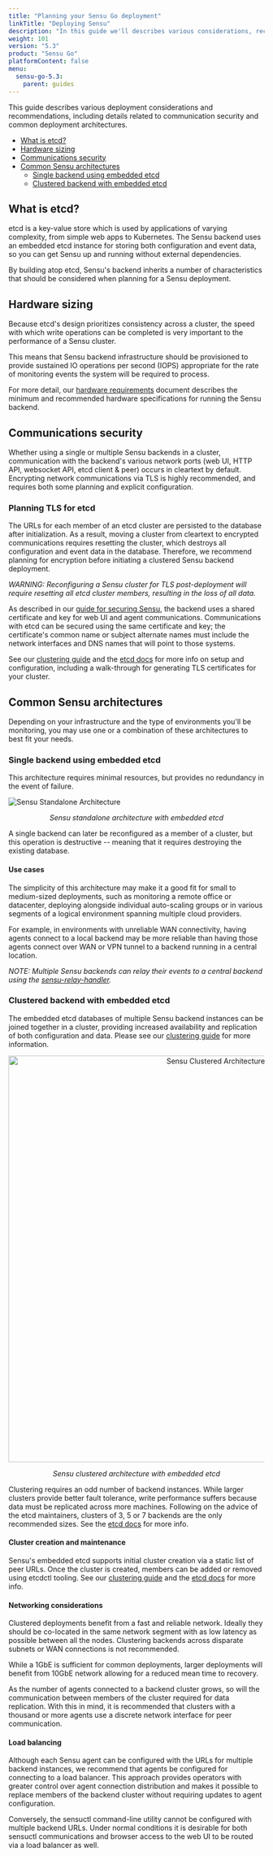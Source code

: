 ```yaml
---
title: "Planning your Sensu Go deployment"
linkTitle: "Deploying Sensu"
description: "In this guide we'll describes various considerations, recommendations and architectures for a production-ready deployment"
weight: 101
version: "5.3"
product: "Sensu Go"
platformContent: false
menu:
  sensu-go-5.3:
    parent: guides
---
```


This guide describes various deployment considerations and recommendations, including details related to communication security and common deployment architectures.

- [What is etcd?](#what-is-etcd)
- [Hardware sizing](#hardware-sizing)
- [Communications security](#communications-security)
- [Common Sensu architectures](#common-sensu-architectures)
  - [Single backend using embedded etcd](#single-backend-using-embedded-etcd)
  - [Clustered backend with embedded etcd](#clustered-backend-with-embedded-etcd)

## What is etcd?

etcd is a key-value store which is used by applications of varying complexity, from simple web apps to Kubernetes. The Sensu backend uses an embedded etcd instance for storing both configuration and event data, so you can get Sensu up and running without external dependencies.

By building atop etcd, Sensu's backend inherits a number of characteristics that should be considered when planning for a Sensu deployment.

## Hardware sizing

Because etcd's design prioritizes consistency across a cluster, the speed with which write operations can be completed is very important to the performance of a Sensu cluster. 

This means that Sensu backend infrastructure should be provisioned to provide sustained IO operations per second (IOPS) appropriate for the rate of monitoring events the system will be required to process.

For more detail, our [hardware requirements][1] document describes the minimum and recommended hardware specifications for running the Sensu backend.

## Communications security

Whether using a single or multiple Sensu backends in a cluster, communication with the backend's various network ports (web UI, HTTP API, websocket API, etcd client & peer) occurs in cleartext by default. Encrypting network communications via TLS is highly recommended, and requires both some planning and explicit configuration.

### Planning TLS for etcd

The URLs for each member of an etcd cluster are persisted to the database after initialization. As a result, moving a cluster from cleartext to encrypted communications requires resetting the cluster, which destroys all configuration and event data in the database. Therefore, we recommend planning for encryption before initiating a clustered Sensu backend deployment.

_WARNING: Reconfiguring a Sensu cluster for TLS post-deployment will require resetting all etcd cluster members, resulting in the loss of all data._

As described in our [guide for securing Sensu][6], the backend uses a shared certificate and key for web UI and agent communications. Communications with etcd can be secured using the same certificate and key; the certificate's common name or subject alternate names must include the network interfaces and DNS names that will point to those systems.

See our [clustering guide][7] and the [etcd docs][4] for more info on setup and configuration, including a walk-through for generating TLS certificates for your cluster.

## Common Sensu architectures

Depending on your infrastructure and the type of environments you'll be monitoring, you may use one or a combination of these architectures to best fit your needs.

### Single backend using embedded etcd

This architecture requires minimal resources, but provides no redundancy in the event of failure.

<img alt="Sensu Standalone Architecture" title="Single Sensu Go Backend with Embedded etcd." src="/images/standalone_architecture.png">
<!-- Diagram source: https://www.lucidchart.com/documents/edit/d239f2db-15db-41c4-a191-b9b46990d156/0 -->

<p style="text-align:center"><i>Sensu standalone architecture with embedded etcd</i></p>

A single backend can later be reconfigured as a member of a cluster, but this operation is destructive -- meaning that it requires destroying the existing database.

#### Use cases

The simplicity of this architecture may make it a good fit for small to medium-sized deployments, such as monitoring a remote office or datacenter, deploying alongside individual auto-scaling groups or in various segments of a logical environment spanning multiple cloud providers.

For example, in environments with unreliable WAN connectivity, having agents connect to a local backend may be more reliable than having those agents connect over WAN or VPN tunnel to a backend running in a central location.

_NOTE: Multiple Sensu backends can relay their events to a central backend using the [sensu-relay-handler][2]._

### Clustered backend with embedded etcd

The embedded etcd databases of multiple Sensu backend instances can be joined together in a cluster, providing increased availability and replication of both configuration and data. Please see our [clustering guide][7] for more information.

<div style="text-align:center">
<img alt="Sensu Clustered Architecture" title="Clustered Sensu Go Backend with Embedded etcd." src="/images/clustered_architecture.png" width="800 px">
</div>
<!-- Diagram source: https://www.lucidchart.com/documents/edit/475f950e-2770-4bf7-af73-57bc834cebdd -->

<p style="text-align:center"><i>Sensu clustered architecture with embedded etcd</i></p>

Clustering requires an odd number of backend instances. While larger clusters provide better fault tolerance, write performance suffers because data must be replicated across more machines. Following on the advice of the etcd maintainers, clusters of 3, 5 or 7 backends are the only recommended sizes. See the [etcd docs][4] for more info.

#### Cluster creation and maintenance

Sensu's embedded etcd supports initial cluster creation via a static list of peer URLs. Once the cluster is created, members can be added or removed using etcdctl tooling. See our [clustering guide][7] and the [etcd docs][4] for more info.

#### Networking considerations

Clustered deployments benefit from a fast and reliable network. Ideally they should be co-located in the same network segment with as low latency as possible between all the nodes. Clustering backends across disparate subnets or WAN connections is not recommended.

While a 1GbE is sufficient for common deployments, larger deployments will benefit from 10GbE network allowing for a reduced mean time to recovery.

As the number of agents connected to a backend cluster grows, so will the communication between members of the cluster required for data replication. With this in mind, it is recommended that clusters with a thousand or more agents use a discrete network interface for peer communication.

#### Load balancing

Although each Sensu agent can be configured with the URLs for multiple backend instances, we recommend that agents be configured for connecting to a load balancer. This approach provides operators with greater control over agent connection distribution and makes it possible to replace members of the backend cluster without requiring updates to agent configuration.

Conversely, the sensuctl command-line utility cannot be configured with multiple backend URLs. Under normal conditions it is desirable for both sensuctl communications and browser access to the web UI to be routed via a load balancer as well.

[1]: ../../installation/recommended-hardware
[2]: https://bonsai.sensu.io/assets/sensu/sensu-relay-handler
[3]: ../../reference/agent/#general-configuration-flags
[4]: https://etcd.io/docs/
[5]: https://github.com/etcd-io/etcd/blob/master/Documentation/op-guide/security.md
[6]: ../../guides/securing-sensu/
[7]: ../../guides/clustering/
